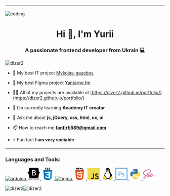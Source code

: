
<hr>
<img src="https://i.giphy.com/media/qgQUggAC3Pfv687qPC/giphy.webp" alt="coding" width="800" height="400" align="center">
<h1 align="center">Hi 🙂, I'm Yurii</h1>
<h3 align="center">A passionate frontend developer from Ukrain 💻</h3>
<p align="left"> <img src="https://komarev.com/ghpvc/?username=dizer2&label=Profile%20views&color=0e75b6&style=flat" alt="dizer2" /> </p>

- 🔭 My best IT project [Mykolas-gazebos](https://dizer2.github.io/Mykolas-gazebos/)

- 🎨 My best Figma project [Yantarne.fm](https://www.figma.com/proto/PcoNp2VUwG4UYAMRQuI5Cj/Yantarne.fm?node-id=363%3A699&scaling=scale-down&page-id=0%3A1&starting-point-node-id=363%3A699&show-proto-sidebar=1)

- 👨‍💻 All of my projects are available at [https://dizer2.github.io/portfolio/](https://dizer2.github.io/portfolio/)

- 🌱 I’m currently learning **Academy IT creator**

- 💬 Ask me about **js, jQuery, css, html, ux, ui**

- 📫 How to reach me **fanfjrfj589@gmail.com**

- ⚡ Fun fact **I am very sociable**
<hr>
<p align="center">
</p>

<h3 align="left">Languages and Tools:</h3>
<p align="left"> <a href="https://www.arduino.cc/" target="_blank" rel="noreferrer"> <img src="https://cdn.worldvectorlogo.com/logos/arduino-1.svg" alt="arduino" width="40" height="40"/> </a> <a href="https://getbootstrap.com" target="_blank" rel="noreferrer"> <img src="https://raw.githubusercontent.com/devicons/devicon/master/icons/bootstrap/bootstrap-plain-wordmark.svg" alt="bootstrap" width="40" height="40"/> </a> <a href="https://www.w3schools.com/css/" target="_blank" rel="noreferrer"> <img src="https://raw.githubusercontent.com/devicons/devicon/master/icons/css3/css3-original-wordmark.svg" alt="css3" width="40" height="40"/> </a> <a href="https://www.figma.com/" target="_blank" rel="noreferrer"> <img src="https://www.vectorlogo.zone/logos/figma/figma-icon.svg" alt="figma" width="40" height="40"/> </a> <a href="https://www.w3.org/html/" target="_blank" rel="noreferrer"> <img src="https://raw.githubusercontent.com/devicons/devicon/master/icons/html5/html5-original-wordmark.svg" alt="html5" width="40" height="40"/> </a> <a href="https://developer.mozilla.org/en-US/docs/Web/JavaScript" target="_blank" rel="noreferrer"> <img src="https://raw.githubusercontent.com/devicons/devicon/master/icons/javascript/javascript-original.svg" alt="javascript" width="40" height="40"/> </a> <a href="https://www.linux.org/" target="_blank" rel="noreferrer"> <img src="https://raw.githubusercontent.com/devicons/devicon/master/icons/linux/linux-original.svg" alt="linux" width="40" height="40"/> </a> <a href="https://www.photoshop.com/en" target="_blank" rel="noreferrer"> <img src="https://raw.githubusercontent.com/devicons/devicon/master/icons/photoshop/photoshop-line.svg" alt="photoshop" width="40" height="40"/> </a> <a href="https://www.python.org" target="_blank" rel="noreferrer"> <img src="https://raw.githubusercontent.com/devicons/devicon/master/icons/python/python-original.svg" alt="python" width="40" height="40"/> </a> <a href="https://sass-lang.com" target="_blank" rel="noreferrer"> <img src="https://raw.githubusercontent.com/devicons/devicon/master/icons/sass/sass-original.svg" alt="sass" width="40" height="40"/> </a> </p>

<p><img align="left" src="https://github-readme-stats.vercel.app/api/top-langs?username=dizer2&show_icons=true&locale=en&layout=compact" alt="dizer2" /></p>




<p><img align="left" src="https://github-readme-streak-stats.herokuapp.com/?user=dizer2&" alt="dizer2" /></p>

